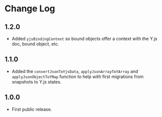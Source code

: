 # Change Log

## 1.2.0

- Added `yjsBindingContext` so bound objects offer a context with the Y.js doc, bound object, etc.

## 1.1.0

- Added the `convertJsonToYjsData`, `applyJsonArrayToYArray` and `applyJsonObjectToYMap` function to help with first migrations from snapshots to Y.js states.

## 1.0.0

- First public release.
